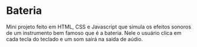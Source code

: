 <h1>Bateria</h1>
<p>Mini projeto feito em HTML, CSS e Javascript que simula os efeitos sonoros de um instrumento bem famoso que é a bateria. Nele o usuário clica em cada tecla do teclado e um som sairá na saida de aúdio.</p>


